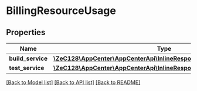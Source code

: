 # BillingResourceUsage

## Properties
Name | Type | Description | Notes
------------ | ------------- | ------------- | -------------
**build_service** | [**\ZeC128\AppCenter\AppCenterApi\InlineResponse20013UsageBuildService**](InlineResponse20013UsageBuildService.md) |  | [optional] 
**test_service** | [**\ZeC128\AppCenter\AppCenterApi\InlineResponse20013UsageBuildService**](InlineResponse20013UsageBuildService.md) |  | [optional] 

[[Back to Model list]](../README.md#documentation-for-models) [[Back to API list]](../README.md#documentation-for-api-endpoints) [[Back to README]](../README.md)


